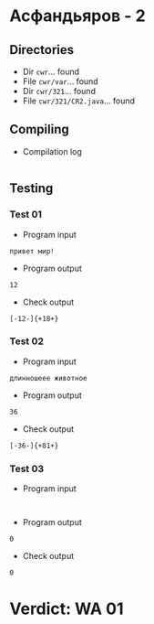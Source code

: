 # Асфандьяров - 2
## Directories
- Dir `cwr`... found
- File `cwr/var`... found
- Dir `cwr/321`... found
- File `cwr/321/CR2.java`... found
## Compiling
- Compilation log
```

```
## Testing
### Test 01
- Program input
```
привет мир!

```
- Program output
```
12

```
- Check output
```
[-12-]{+18+}

```
### Test 02
- Program input
```
длинношеее животное

```
- Program output
```
36

```
- Check output
```
[-36-]{+81+}

```
### Test 03
- Program input
```


```
- Program output
```
0

```
- Check output
```
0

```
# Verdict: WA 01
